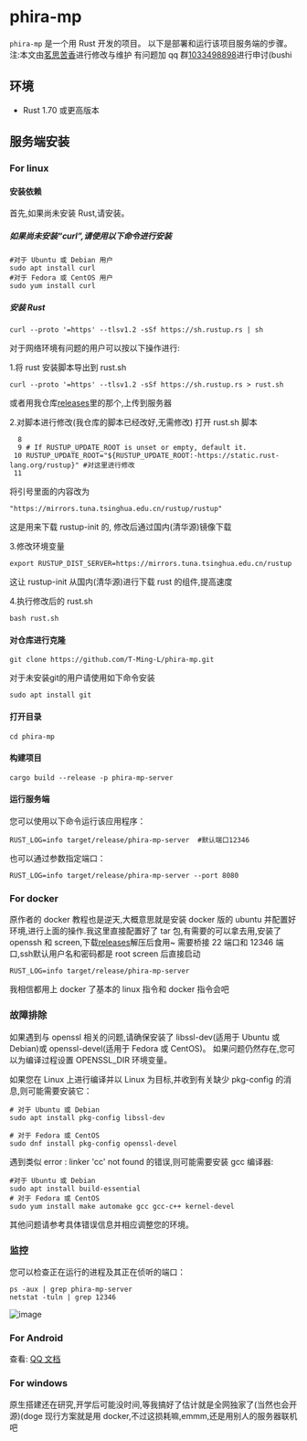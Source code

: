 # phira-mp

`phira-mp` 是一个用 Rust 开发的项目。 以下是部署和运行该项目服务端的步骤。
注:本文由[茗思苦香](https://space.bilibili.com/518929167)进行修改与维护
有问题加 qq 群[1033498898](https://qm.qq.com/q/pGZIer43EO)进行申讨(bushi

## 环境

- Rust 1.70 或更高版本

## 服务端安装

### For linux

#### 安装依赖

首先,如果尚未安装 Rust,请安装。

##### 如果尚未安装“curl”,请使用以下命令进行安装

```shell
#对于 Ubuntu 或 Debian 用户
sudo apt install curl
#对于 Fedora 或 CentOS 用户
sudo yum install curl
```

##### 安装 Rust

```shell
curl --proto '=https' --tlsv1.2 -sSf https://sh.rustup.rs | sh
```

对于网络环境有问题的用户可以按以下操作进行:

1.将 rust 安装脚本导出到 rust.sh

```shell
curl --proto '=https' --tlsv1.2 -sSf https://sh.rustup.rs > rust.sh
```

或者用我仓库[releases](https://github.com/T-Ming-L/phira-mp/releases)里的那个,上传到服务器

2.对脚本进行修改(我仓库的脚本已经改好,无需修改)
打开 rust.sh 脚本

```shell
  8
  9 # If RUSTUP_UPDATE_ROOT is unset or empty, default it.
 10 RUSTUP_UPDATE_ROOT="${RUSTUP_UPDATE_ROOT:-https://static.rust-lang.org/rustup}" #对这里进行修改
 11
```

将引号里面的内容改为

```shell
"https://mirrors.tuna.tsinghua.edu.cn/rustup/rustup"
```

这是用来下载 rustup-init 的, 修改后通过国内(清华源)镜像下载

3.修改环境变量

```shell
export RUSTUP_DIST_SERVER=https://mirrors.tuna.tsinghua.edu.cn/rustup
```

这让 rustup-init 从国内(清华源)进行下载 rust 的组件,提高速度

4.执行修改后的 rust.sh

```shell
bash rust.sh
```

#### 对仓库进行克隆

```shell
git clone https://github.com/T-Ming-L/phira-mp.git
```
对于未安装git的用户请使用如下命令安装
```shell
sudo apt install git
```

#### 打开目录

```shell
cd phira-mp
```

#### 构建项目

```shell
cargo build --release -p phira-mp-server
```

#### 运行服务端

您可以使用以下命令运行该应用程序：

```shell
RUST_LOG=info target/release/phira-mp-server  #默认端口12346
```

也可以通过参数指定端口：

```shell
RUST_LOG=info target/release/phira-mp-server --port 8080
```

### For docker

原作者的 docker 教程也是逆天,大概意思就是安装 docker 版的 ubuntu 并配置好环境,进行上面的操作.我这里直接配置好了 tar 包,有需要的可以拿去用,安装了 openssh 和 screen,下载[releases](https://github.com/T-Ming-L/phira-mp/releases)解压后食用~
需要桥接 22 端口和 12346 端口,ssh默认用户名和密码都是 root
screen 后直接启动

```shell
RUST_LOG=info target/release/phira-mp-server
```

我相信都用上 docker 了基本的 linux 指令和 docker 指令会吧

### 故障排除

如果遇到与 openssl 相关的问题,请确保安装了 libssl-dev(适用于 Ubuntu 或 Debian)或 openssl-devel(适用于 Fedora 或 CentOS)。 如果问题仍然存在,您可以为编译过程设置 OPENSSL_DIR 环境变量。

如果您在 Linux 上进行编译并以 Linux 为目标,并收到有关缺少 pkg-config 的消息,则可能需要安装它：

```shell
# 对于 Ubuntu 或 Debian
sudo apt install pkg-config libssl-dev

# 对于 Fedora 或 CentOS
sudo dnf install pkg-config openssl-devel
```

遇到类似 error : linker 'cc' not found 的错误,则可能需要安装 gcc 编译器:

```shell
#对于 Ubuntu 或 Debian
sudo apt install build-essential
# 对于 Fedora 或 CentOS
sudo yum install make automake gcc gcc-c++ kernel-devel
```

其他问题请参考具体错误信息并相应调整您的环境。

### 监控

您可以检查正在运行的进程及其正在侦听的端口：

```shell
ps -aux | grep phira-mp-server
netstat -tuln | grep 12346
```

![image](https://github.com/okatu-loli/phira-mp/assets/53247097/b533aee7-03c2-4920-aae9-a0b9e70ed576)

### For Android

查看: [QQ 文档](https://docs.qq.com/doc/DU1dlekx3U096REdD)

### For windows

原生搭建还在研究,开学后可能没时间,等我搞好了估计就是全网独家了(当然也会开源)(doge
现行方案就是用 docker,不过这损耗嘛,emmm,还是用别人的服务器联机吧
